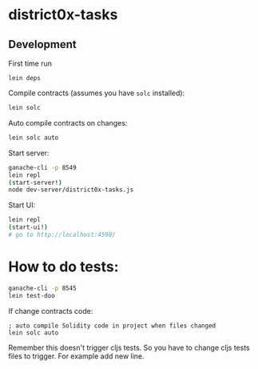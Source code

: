 # district0x-tasks

## Development
First time run
```
lein deps
```

Compile contracts (assumes you have `solc` installed):
```bash
lein solc
```

Auto compile contracts on changes:
```bash
lein solc auto
```

Start server:
```bash
ganache-cli -p 8549
lein repl
(start-server!)
node dev-server/district0x-tasks.js
```

Start UI:
```bash
lein repl
(start-ui!)
# go to http://localhost:4598/
```

# How to do tests:

```bash
ganache-cli -p 8545
lein test-doo
```

If change contracts code:
```
; auto compile Solidity code in project when files changed
lein solc auto
```
Remember this doesn't trigger cljs tests. So you have to change cljs tests files to trigger. For example add new line.
